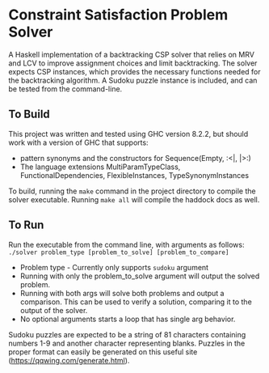 # Constraint Satisfaction Problem Solver  
  
A Haskell implementation of a backtracking CSP solver that relies on MRV and 
LCV to improve assignment choices and limit backtracking.  The solver expects 
CSP instances, which provides the necessary functions needed for the 
backtracking algorithm.  A Sudoku puzzle instance is included, and can be 
tested from the command-line.
  
## To Build 
This project was written and tested using GHC version 8.2.2, but should work 
with a version of GHC that supports:  
  
- pattern synonyms and the constructors for Sequence(Empty, :<|, |>:)
- The language extensions MultiParamTypeClass, FunctionalDependencies, FlexibleInstances, TypeSynonymInstances
  
To build, running the `make` command in the project directory to compile the 
solver executable.  Running `make all` will compile the haddock docs as well.  
  
## To Run  
Run the executable from the command line, with arguments as follows:  
`./solver problem_type [problem_to_solve] [problem_to_compare]`  
  
- Problem type - Currently only supports `sudoku` argument  
- Running with only the problem\_to\_solve argument will output the solved 
problem.
- Running with both args will solve both problems and output a comparison.  This 
can be used to verify a solution, comparing it to the output of the solver.  
- No optional arguments starts a loop that has single arg behavior.  
  
Sudoku puzzles are expected to be a string of 81 characters containing 
numbers 1-9 and another character representing blanks.  Puzzles in the proper 
format can easily be generated on this useful site 
(https://qqwing.com/generate.html).  
